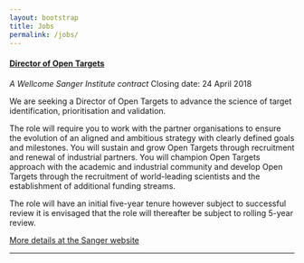 ```yaml
---
layout: bootstrap
title: Jobs
permalink: /jobs/
---
```

#### [Director of Open Targets](https://jobs.sanger.ac.uk/wd/plsql/wd_portal.show_job?p_web_site_id=1764&p_web_page_id=344132)
*A Wellcome Sanger Institute contract*
Closing date: 24 April 2018

We are seeking a Director of Open Targets to advance the science of target identification, prioritisation and validation.

The role will require you to work with the partner organisations to ensure the evolution of an aligned and ambitious strategy with clearly defined goals and milestones. You will sustain and grow Open Targets through recruitment and renewal of industrial partners. You will champion Open Targets approach with the academic and industrial community and develop Open Targets through the recruitment of world-leading scientists and the establishment of additional funding streams.

The role will have an initial five-year tenure however subject to successful review it is envisaged that the role will thereafter be subject to rolling 5-year review.

[More details at the Sanger website](https://jobs.sanger.ac.uk/wd/plsql/wd_portal.show_job?p_web_site_id=1764&p_web_page_id=344132)


***
